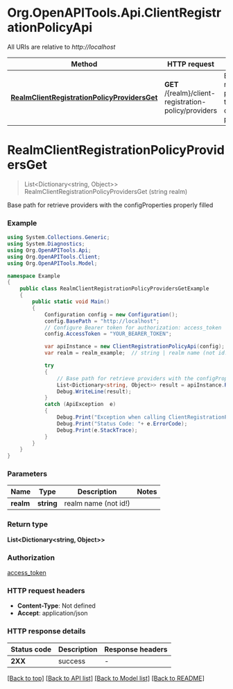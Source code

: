 # Org.OpenAPITools.Api.ClientRegistrationPolicyApi

All URIs are relative to *http://localhost*

Method | HTTP request | Description
------------- | ------------- | -------------
[**RealmClientRegistrationPolicyProvidersGet**](ClientRegistrationPolicyApi.md#realmclientregistrationpolicyprovidersget) | **GET** /{realm}/client-registration-policy/providers | Base path for retrieve providers with the configProperties properly filled


<a name="realmclientregistrationpolicyprovidersget"></a>
# **RealmClientRegistrationPolicyProvidersGet**
> List&lt;Dictionary&lt;string, Object&gt;&gt; RealmClientRegistrationPolicyProvidersGet (string realm)

Base path for retrieve providers with the configProperties properly filled

### Example
```csharp
using System.Collections.Generic;
using System.Diagnostics;
using Org.OpenAPITools.Api;
using Org.OpenAPITools.Client;
using Org.OpenAPITools.Model;

namespace Example
{
    public class RealmClientRegistrationPolicyProvidersGetExample
    {
        public static void Main()
        {
            Configuration config = new Configuration();
            config.BasePath = "http://localhost";
            // Configure Bearer token for authorization: access_token
            config.AccessToken = "YOUR_BEARER_TOKEN";

            var apiInstance = new ClientRegistrationPolicyApi(config);
            var realm = realm_example;  // string | realm name (not id!)

            try
            {
                // Base path for retrieve providers with the configProperties properly filled
                List<Dictionary<string, Object>> result = apiInstance.RealmClientRegistrationPolicyProvidersGet(realm);
                Debug.WriteLine(result);
            }
            catch (ApiException  e)
            {
                Debug.Print("Exception when calling ClientRegistrationPolicyApi.RealmClientRegistrationPolicyProvidersGet: " + e.Message );
                Debug.Print("Status Code: "+ e.ErrorCode);
                Debug.Print(e.StackTrace);
            }
        }
    }
}
```

### Parameters

Name | Type | Description  | Notes
------------- | ------------- | ------------- | -------------
 **realm** | **string**| realm name (not id!) | 

### Return type

**List<Dictionary<string, Object>>**

### Authorization

[access_token](../README.md#access_token)

### HTTP request headers

 - **Content-Type**: Not defined
 - **Accept**: application/json


### HTTP response details
| Status code | Description | Response headers |
|-------------|-------------|------------------|
| **2XX** | success |  -  |

[[Back to top]](#) [[Back to API list]](../README.md#documentation-for-api-endpoints) [[Back to Model list]](../README.md#documentation-for-models) [[Back to README]](../README.md)

